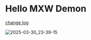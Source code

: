 # Hello MXW Demon

[change log](https://github.com/qiekn/maxwell-puzzling-demon/blob/main/CHANGELOG.md)


![2025-03-30_23-39-15](https://github.com/user-attachments/assets/cd31382d-3ea4-4f1e-ad11-df77b0186268)
